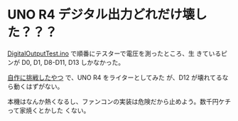 # UNO R4 デジタル出力どれだけ壊した？？？

[DigitalOutputTest.ino](./DigitalOutputTest.ino) で順番にテスターで電圧を測ったところ、生
きているピンが D0, D1, D8-D11, D13 しかなかった。

[自作に挑戦したやつ](../OreDuino_wo_Tsukuritai/README.md) で、UNO R4 をライターとしてみた
が、D12 が壊れてるなら動くはずがない。

本機はなんか熱くなるし、ファンコンの実装は危険だから止めよう。数千円ケチって家焼くとかした
くない。
